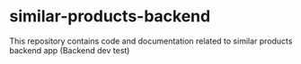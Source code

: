 # similar-products-backend
This repository contains code and documentation related to similar products backend app (Backend dev test)
